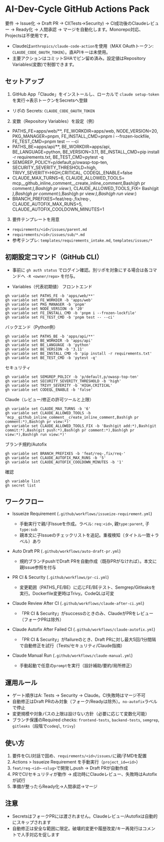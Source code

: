 # AI-Dev-Cycle GitHub Actions Pack

要件 → Issue化 → Draft PR → CI(Tests→Security) → CI成功後のClaudeレビュー → Ready化 → 人間承認 → マージを自動化します。Monorepo対応、Projectsは不使用です。

- Claudeは`anthropics/claude-code-action`を使用（MAX OAuthトークン: `CLAUDE_CODE_OAUTH_TOKEN`）。直APIキーは未使用。
- 主要アクションはコミットSHAでピン留め済み。設定値はRepository Variables(変数)で制御できます。

## セットアップ

1) GitHub App「Claude」をインストールし、ローカルで `claude setup-token` を実行→表示トークンをSecretsへ登録
- リポの Secrets: `CLAUDE_CODE_OAUTH_TOKEN`

2) 変数（Repository Variables）を設定（例）
- PATHS_FE=apps/web/**, FE_WORKDIR=apps/web, NODE_VERSION=20, PKG_MANAGER=pnpm, FE_INSTALL_CMD=pnpm i --frozen-lockfile, FE_TEST_CMD=pnpm test -- --ci
- PATHS_BE=apps/api/**, BE_WORKDIR=apps/api, BE_LANGUAGE=python, BE_VERSION=3.11, BE_INSTALL_CMD=pip install -r requirements.txt, BE_TEST_CMD=pytest -q
- SEMGREP_POLICY=p/default,p/owasp-top-ten, SECURITY_SEVERITY_THRESHOLD=high, TRIVY_SEVERITY=HIGH,CRITICAL, CODEQL_ENABLE=false
- CLAUDE_MAX_TURNS=6, CLAUDE_ALLOWED_TOOLS= mcp__github_inline_comment__create_inline_comment,Bash(gh pr comment:*),Bash(gh pr view:*), CLAUDE_ALLOWED_TOOLS_FIX= Bash(git *),Bash(gh pr comment:*),Bash(gh pr view:*),Bash(gh run view:*)
- BRANCH_PREFIXES=feat/req-,fix/req-, CLAUDE_AUTOFIX_MAX_RUNS=5, CLAUDE_AUTOFIX_COOLDOWN_MINUTES=1

3) 要件テンプレートを用意
- `requirements/<id>/issues/parent.md`
- `requirements/<id>/issues/sub/*.md`
- 参考テンプレ: `templates/requirements_intake.md`, `templates/issues/*`

## 初期設定コマンド（GitHub CLI）

- 事前に `gh auth status` でログイン確認。別リポを対象にする場合は各コマンドへ `-R <owner/repo>` を付与。

- Variables（代表初期値）
フロントエンド
```
gh variable set PATHS_FE -b 'apps/web/**'
gh variable set FE_WORKDIR -b 'apps/web'
gh variable set PKG_MANAGER -b 'pnpm'
gh variable set NODE_VERSION -b '20'
gh variable set FE_INSTALL_CMD -b 'pnpm i --frozen-lockfile'
gh variable set FE_TEST_CMD -b 'pnpm test -- --ci'
```

バックエンド（Python例）
```
gh variable set PATHS_BE -b 'apps/api/**'
gh variable set BE_WORKDIR -b 'apps/api'
gh variable set BE_LANGUAGE -b 'python'
gh variable set BE_VERSION -b '3.11'
gh variable set BE_INSTALL_CMD -b 'pip install -r requirements.txt'
gh variable set BE_TEST_CMD -b 'pytest -q'
```

セキュリティ
```
gh variable set SEMGREP_POLICY -b 'p/default,p/owasp-top-ten'
gh variable set SECURITY_SEVERITY_THRESHOLD -b 'high'
gh variable set TRIVY_SEVERITY -b 'HIGH,CRITICAL'
gh variable set CODEQL_ENABLE -b 'false'
```

Claude（レビュー/修正の許可ツールと上限）
```
gh variable set CLAUDE_MAX_TURNS -b '6'
gh variable set CLAUDE_ALLOWED_TOOLS -b 'mcp__github_inline_comment__create_inline_comment,Bash(gh pr comment:*),Bash(gh pr view:*)'
gh variable set CLAUDE_ALLOWED_TOOLS_FIX -b 'Bash(git add:*),Bash(git commit:*),Bash(git push:*),Bash(gh pr comment:*),Bash(gh pr view:*),Bash(gh run view:*)'
```

ブランチ規約/Autofix
```
gh variable set BRANCH_PREFIXES -b 'feat/req-,fix/req-'
gh variable set CLAUDE_AUTOFIX_MAX_RUNS -b '5'
gh variable set CLAUDE_AUTOFIX_COOLDOWN_MINUTES -b '1'
```

確認
```
gh variable list
gh secret list
```

## ワークフロー

- Issueize Requirement (`.github/workflows/issueize-requirement.yml`)
  - 手動実行で親/子Issueを作成。ラベル: `req:<id>`, 親`type:parent`, 子`type:sub`
  - 親本文に子Issueのチェックリストを追記。重複検知（タイトル一致＋ラベル）あり

- Auto Draft PR (`.github/workflows/auto-draft-pr.yml`)
  - 規約ブランチpushでDraft PRを自動作成（既存PRがなければ）。本文に親Issue参照を付与

- PR CI & Security (`.github/workflows/pr-ci.yml`)
  - 変更範囲（PATHS_FE/BE）に応じFE/BEテスト、Semgrep/Gitleaksを実行。Dockerfile変更時はTrivy。CodeQLは可変

- Claude Review After CI (`.github/workflows/claude-after-ci.yml`)
  - 「PR CI & Security」がsuccessのときのみ、ClaudeがPRをレビュー（フォークPRは除外）

- Claude Autofix After Failed CI (`.github/workflows/claude-autofix.yml`)
  - 「PR CI & Security」がfailureのとき、Draft PRに対し最大5回/1分間隔で自動修正を試行（Tests/セキュリティ/Claude指摘）

- Claude Manual Run (`.github/workflows/claude-manual.yml`)
  - 手動起動で任意の`prompt`を実行（設計補助/要約/局所修正）

## 運用ルール
- ゲート順序はA: Tests → Security → Claude。CI失敗時はマージ不可
- 自動修正はDraft PRのみ対象（フォーク/Readyは除外）。`no-autofix`ラベルで停止
- 変更規模や対象パスの上限は設けない方針（必要に応じて変数化可能）
- ブランチ保護のRequired checks: `frontend-tests`, `backend-tests`, `semgrep`, `gitleaks`（段階で`codeql`, `trivy`）

## 使い方
1. 要件をCLI対話で固め、`requirements/<id>/issues/`に親/子MDを配置
2. Actions > Issueize Requirement を手動実行（`project_id=<id>`）
3. `feat/req-<id>-<slug>`で開発しpush → Draft PRが自動作成
4. PRでCI/セキュリティが動作 → 成功時にClaudeレビュー、失敗時はAutofixが試行
5. 準備が整ったらReady化→人間承認→マージ

## 注意
- SecretsはフォークPRには渡されません。Claudeレビュー/Autofixは自動的にスキップされます
- 自動修正は安全な範囲に限定。破壊的変更や履歴改変/キー再発行はコメントで人手対応を促します
